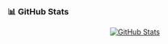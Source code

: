 ### 📊 GitHub Stats
<p align="center">
    <a href="https://github.com/Mahesh-ch06">
        <img align="center" src="https://github-readme-stats.vercel.app/api?username=Mahesh-ch06&count_private=true&show_icons=true&theme=nightowl" alt="GitHub Stats" />
    </a>
</p>
